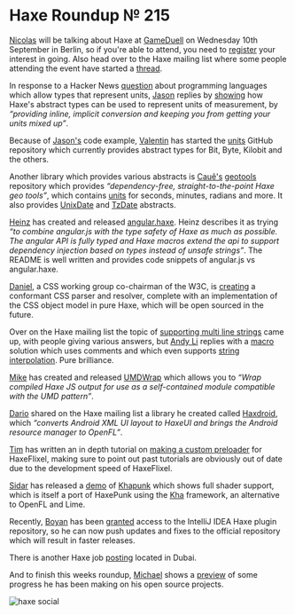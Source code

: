 [_template]: ../templates/roundup.html
[date]: / "2014-08-28 14:30:00"
[modified]: / "2014-08-28 14:30:00"
[“”]: a ""
# Haxe Roundup № 215

[Nicolas][tw1] will be talking about Haxe at [GameDuell][l1] on Wednesday 10th 
September in Berlin, so if you're able to attend, you need to [register][l2] your
interest in going. Also head over to the Haxe mailing list where some people
attending the event have started a [thread][l19].

In response to a Hacker News [question][l3] about programming languages which allow 
types that represent units, [Jason][tw2] replies by [showing][l4] how Haxe's abstract
types can be used to represent units of measurement, by _“providing inline, implicit
conversion and keeping you from getting your units mixed up”_.

Because of [Jason's][tw2] code example, [Valentin][gh1] has started the [units][l5]
GitHub repository which currently provides abstract types for Bit, Byte, Kilobit and
the others.

Another library which provides various abstracts is [Cauê's][tw3] [geotools][l6]
repository which provides _“dependency-free, straight-to-the-point Haxe geo tools”_,
which contains [units][l7] for seconds, minutes, radians and more. It also provides
[UnixDate][l8] and [TzDate][l9] abstracts.

[Heinz][tw4] has created and released [angular.haxe][l10]. Heinz describes it as
trying _“to combine angular.js with the type safety of Haxe as much as possible.
The angular API is fully typed and Haxe macros extend the api to support 
dependency injection based on types instead of unsafe strings”_. The README is well
written and provides code snippets of angular.js vs angular.haxe.

[Daniel][tw5], a CSS working group co-chairman of the W3C, is [creating][l11] a 
conformant CSS parser and resolver, complete with an implementation of the 
CSS object model in pure Haxe, which will be open sourced in the future.

Over on the Haxe mailing list the topic of [supporting multi line strings][l12] came
up, with people giving various answers, but [Andy Li][tw6] replies with a 
[macro][l13] solution which uses comments and which even supports 
[string interpolation][l14]. Pure brilliance.

[Mike][tw7] has created and released [UMDWrap][l15] which allows you to _“Wrap 
compiled Haxe JS output for use as a self-contained module compatible 
with the UMD pattern”_.

[Dario][gh2] shared on the Haxe mailing list a library he created called [Haxdroid],
which _“converts Android XML UI layout to HaxeUI and brings the Android resource
manager to OpenFL”_.

[Tim][tw8] has written an in depth tutorial on [making a custom preloader][l16] for
HaxeFlixel, making sure to point out past tutorials are obviously out of date due to
the development speed of HaxeFlixel.

[Sidar][tw9] has released a [demo] of [Khapunk] which shows full shader support, 
which is itself a port of HaxePunk using the [Kha] framework, an alternative 
to OpenFL and Lime.

Recently, [Boyan][tw10] has been [granted][l17] access to the IntelliJ IDEA Haxe
plugin repository, so he can now push updates and fixes to the official repository 
which will result in faster releases.

There is another Haxe job [posting][l20] located in Dubai.

And to finish this weeks roundup, [Michael][tw11] shows a [preview][l18] of 
some progress he has been making on his open source projects.

![haxe social](/img/215/nano.jpg "Haxe 3D preview by Michael")

[tw1]: https://twitter.com/ncannasse "@ncannasse"
[tw2]: https://twitter.com/jayoneil "@jayoneil"
[tw3]: https://twitter.com/cwaneck "@cwaneck"
[tw4]: https://twitter.com/frabbit77 "@frabbit77"
[tw5]: https://twitter.com/glazou "@glazou"
[tw6]: https://twitter.com/andy_li "@andy_li"
[tw7]: https://twitter.com/mikedotalmond "@mikedotalmond"
[tw8]: https://twitter.com/gamepopper "@gamepopper"
[tw9]: https://twitter.com/Hexvalues "@Hexvalues"
[tw10]: https://twitter.com/As3Boyan "@As3Boyan"
[tw11]: https://twitter.com/dazKind "@dazKind"
	
[gh1]: https://github.com/ibilon "@ibilon"
[gh2]: https://github.com/beyondeye "@beyondeye"
	
[haxdroid]: https://github.com/beyondeye/Haxdroid "Haxdroid on GitHub"
[demo]: https://75cb18791d41e0dbda9aa57332d1df574d66cd89.googledrive.com/host/0B97j9rSYGvSsTFhDSVFjV2NZSU0/ "Khapunk Demo"
[khapunk]: https://bitbucket.org/stalei/khapunk "Khapunk on BitBucket"
[kha]: https://github.com/KTXSoftware/Kha "Kha on GitHub"
	
[l1]: http://inside.gameduell.com/blog/post/gameduell-techtalk-with-nicolas-cannasse-on-toolkit-haxe "GameDuell TechTalk with Nicolas Cannasse on toolkit Haxe"
[l2]: http://de.amiando.com/techtalk "GameDuell TechTalk with Nicolas Cannasse talking about Haxe"
[l3]: https://news.ycombinator.com/item?id=8219770 "Random question for the type experts out there: is there any language that lets me track the units of my numeric variables?"
[l4]: https://gist.github.com/jasononeil/b6b1845824f45f5d19df "Demonstration of using Haxe abstracts types"
[l5]: https://github.com/ibilon/units "Units on GitHub"
[l6]: https://github.com/waneck/geotools "GeoTools on GitHub"
[l7]: https://github.com/waneck/geotools/tree/master/geo/units "GeoTools Units on GitHub"
[l8]: https://github.com/waneck/geotools/blob/master/geo/UnixDate.hx "GeoTools UnixDate on GitHub"
[l9]: https://github.com/waneck/geotools/blob/master/geo/TzDate.hx "GeoTools TzDate on GitHub"
[l10]: https://github.com/frabbit/angular.haxe "Angular Haxe on GitHub"
[l11]: https://groups.google.com/forum/?hl=en#!topic/haxelang/TimQOrEPLck "Pure Haxe CSS parser and resolver"
[l12]: https://groups.google.com/forum/?hl=en&fromgroups#!searchin/haxelang/multiline/haxelang/rxwrRaEgRro/PU1sVsp_N84J "Support Multiline strings"
[l13]: https://github.com/andyli/CommentString "CommentString on GitHub"
[l14]: http://haxe.org/manual/lf-string-interpolation.html "String Interpolation on Haxe.org"
[l15]: https://github.com/MadeByPi/UMDWrap "UMDWrap on GitHub"
[l16]: http://gamepopper.co.uk/2014/08/26/haxeflixel-making-a-custom-preloader/ "HaxeFlixel: Making a Custom Preloader"
[l17]: https://twitter.com/As3Boyan/status/504300414800777216 "IntelliJ IDEA Haxe Plugin"
[l18]: http://developium.tumblr.com/post/95519477344/got-some-new-stuff-in-the-works-iqm-models "Got some new stuff in the works"
[l19]: https://groups.google.com/forum/?hl=en&fromgroups#!topic/haxelang/XWrZZPAkLzA "Haxe Berlin - any developers out there?"
[l20]: http://www.naukrigulf.com/job-listings-HAXE-DEVELOPER-DUBAI-Dubai-United-Arab-Emirates-Altran-4-to-7-years-200814000069- "Haxe Job Posting in Dubai"